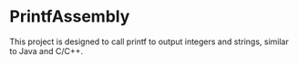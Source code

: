 # PrintfAssembly
This project is designed to call printf to output integers and strings, similar to Java and C/C++.
